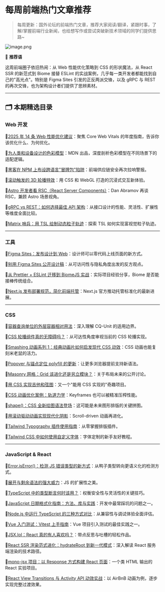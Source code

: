 # 每周前端热门文章推荐

> 每周更新：国外论坛的前端热门文章，推荐大家阅读/翻译，紧跟时事，了解/掌握前端行业新闻，也给想写作或尝试突破新技术领域的同学们提供思路~

![image.png](https://p0-xtjj-private.juejin.cn/tos-cn-i-73owjymdk6/23d94aa0e3374704908e6b5b307b74b4~tplv-73owjymdk6-jj-mark-v1:0:0:0:0:5o6Y6YeR5oqA5pyv56S-5Yy6IEAg5o6Y6YeR5a6J5Lic5bC8:q75.awebp?policy=eyJ2bSI6MywidWlkIjoiMTUyMTM3OTgyMzM0MDc5MiJ9&rk3s=f64ab15b&x-orig-authkey=f32326d3454f2ac7e96d3d06cdbb035152127018&x-orig-expires=1750842853&x-orig-sign=tc8U9LszbHQGxp1ch5cwH1FgCrI%3D)

💬 **推荐语**

这周前端圈子依旧热闹：从 Web 性能优化策略到 CSS 的形状魔法，从 React SSR 的新范式到 Biome 接替 ESLint 的实战案例，几乎每一类开发者都能找到自己的"高光点"。特别是 Figma Sites 引发的正反两派交锋，以及 gRPC 与 REST 的再次交锋，也为架构设计者们提供了思辨素材。

---

## 🗂️ 本期精选目录

### Web 开发

🔹[2025 年 14 条 Web 性能优化建议](https://sia.codes/posts/web-perf-tips-2025/)：聚焦 Core Web Vitals 的年度指南，告诉你该优化什么、为何优化。

🔹[为人类和设备设计的色彩模型](https://developer.mozilla.org/en-US/blog/color-models-humans-devices/)：MDN 出品，深度剖析色彩模型在不同场景下的适配逻辑。

🔹[黑客在 NPM 上布设跨语言"冒牌包"陷阱](https://www.csoonline.com/article/3980073/hackers-booby-trap-npm-with-cross-language-imposter-packages.html?ref=dailydev)：前端供应链安全再次拉响警报。

🔹[滚动触发的 3D 轮播特效](https://tympanus.net/codrops/2025/05/07/on-scroll-3d-carousel/)：用 CSS 和 WebGL 打造的沉浸式交互新体验。

🔹[Astro 开发者看 RSC（React Server Components）](https://overreacted.io/rsc-for-astro-developers/)：Dan Abramov 再谈 RSC，兼顾 Astro 场景视角。

🔹[gRPC vs REST：如何选择最佳 API 架构](https://blog.logrocket.com/grpc-vs-rest/)：从接口设计的性能、灵活性、扩展性等维度全面比较。

🔹[Matrix 哨兵：用 TSL 绘制动态粒子轨迹](https://tympanus.net/codrops/2025/05/05/matrix-sentinels-building-dynamic-particle-trails-with-tsl/)：探索 TSL 如何实现富视觉粒子轨迹。

---

### 工具

🔹[Figma Sites：发布设计到 Web](https://www.figma.com/blog/introducing-figma-sites/)：设计师可以零代码上线页面的新方式。

🔹[别用 Figma Sites 公开设计稿](https://adrianroselli.com/2025/05/do-not-publish-your-designs-on-the-web-with-figma-sites.html)：从可访问性与隐私角度出发的反方观点。

🔹[从 Prettier + ESLint 迁移到 BiomeJS 实战](https://blog.appsignal.com/2025/05/07/migrating-a-javascript-project-from-prettier-and-eslint-to-biomejs.html)：实际项目经验分享，Biome 是否能接棒传统组合。

🔹[Next.js 发布部署规范，简化前端托管](https://thenewstack.io/next-js-deployment-spec-simplifies-frontend-hosting/)：Next.js 官方推动托管标准化的最新进展。

---

### CSS

🔹[容器查询单位的外层容器相对用法](https://frontendmasters.com/blog/using-container-query-units-relative-to-an-outer-container/)：深入理解 CQ-Unit 的适用边界。

🔹[CSS 轮播组件真的无障碍吗？](https://www.sarasoueidan.com/blog/css-carousels-accessibility/)：从可达性角度审视当前的 CSS 轮播实现。

🔹[Smashing 动画系列 1：经典动画片如何启发现代 CSS 动效](https://www.smashingmagazine.com/2025/05/smashing-animations-part-1-classic-cartoons-inspire-css/)：CSS 动画也能复刻米老鼠的活力。

🔹[Popover 与锚点定位 polyfill 的更新](https://www.oddbird.net/2025/05/06/polyfill-updates/)：让更多浏览器提前支持新语法。

🔹[Masonry 网格：Grid 该进化还是另立模块？](https://www.smashingmagazine.com/2025/05/masonry-css-should-grid-evolve-stand-aside-new-module/)：关于布局未来的公开讨论。

🔹[用 CSS 实现吉他和弦图](https://dev.to/madsstoumann/guitar-chords-in-css-3hk8)：又一个"能用 CSS 实现的"奇趣项目。

🔹[CSS 动画优化案例：轨道力学](https://css-tricks.com/orbital-mechanics-or-how-i-optimized-a-css-keyframes-animation/)：Keyframes 也可以被精准压榨性能。

🔹[shape()：CSS 全新绘图语法登场](https://frontendmasters.com/blog/shape-a-new-powerful-drawing-syntax-in-css/)：这可能是未来图形排版的关键拼图。

🔹[用滚动驱动动画实现现代化阴影](https://css-tricks.com/modern-scroll-shadows-using-scroll-driven-animations/)：Scroll-driven 动画再进化。

🔹[Tailwind Typography 插件使用指南](https://blog.logrocket.com/how-to-use-the-tailwind-typography-plugin/)：从零掌握排版插件。

🔹[Tailwind CSS 中如何使用自定义字体](https://blog.logrocket.com/custom-fonts-tailwind-css/)：字体定制的新手友好教程。

---

### JavaScript & React

🔹[Error.isError()：检测 JS 错误类型的新方式](https://www.trevorlasn.com/blog/error-iserror-javascript)：从鸭子类型转向更语义化的检测方式。

🔹[展开与剩余语法的强大威力](https://allthingssmitty.com/2025/05/05/the-power-of-spread-and-rest-patterns-in-javascript.md/)：JS 的扩展性之美。

🔹[TypeScript 中的类型断言何时该用？](https://blog.logrocket.com/type-casting-typescript/)：权衡安全性与灵活性的关键技巧。

🔹[JavaScript 日期格式化指南：方法、库与实践](https://blog.logrocket.com/javascript-date-format/)：开发中最常踩坑的问题之一。

🔹[Node.js 中运行 TypeScript 的三种方式对比](https://blog.logrocket.com/running-typescript-node-js-tsx-vs-ts-node-vs-native/)：从兼容性与调试体验全面评估。

🔹[Vue 入门测试：Vitest 上手指南](https://www.telerik.com/blogs/vue-basics-testing-vitest)：Vue 项目引入测试的最佳实践之一。

🔹[JSX.lol：React 真的有人喜欢吗？](https://jsx.lol/)：带点反思与吐槽的轻松作品。

🔹[React SSR 渲染范式进化：hydrateRoot 到新一代模式](https://jsdev.space/hydrate-root-ssr-ssg-evolution/)：深入解读 React 服务端渲染的技术路径。

🔹[mono-jsx 项目：以 Response 方式构建 React 页面](https://github.com/ije/mono-jsx)：一个类 HTML 输出的 React 实验项目。

🔹[React View Transitions 与 Activity API 动效实战](https://blog.logrocket.com/react-view-transitions-activity-api/)：以 AirBnB 动画为例，逐步实现完整过渡效果。 